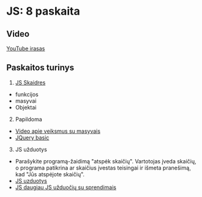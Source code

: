 # JS: 8 paskaita

## Video

[YouTube irasas](https://youtu.be/xpK_ao7H-UQ)

## Paskaitos turinys

1. [JS Skaidres](https://github.com/zigmantasvcs/20180903VCSWEB/blob/master/skaidres/06_JS.pdf)

* funkcijos
* masyvai
* Objektai

2. Papildoma
* [Video apie veiksmus su masyvais](https://youtu.be/R2yO70ASRIQ)
* [JQuery basic](https://www.w3schools.com/Jquery/default.asp)


3. JS užduotys
* Parašykite programą-žaidimą "atspėk skaičių". Vartotojas įveda skaičių, o programa patikrina ar skaičius įvestas teisingai ir išmeta pranešimą, kad "Jūs atspėjote skaičių".
* [JS uzduotys](http://kitchenoffice.eu/vcs/homeworks/js/)
* [JS daugiau JS užduočių su sprendimais](https://www.w3resource.com/javascript-exercises/javascript-basic-exercises.php)